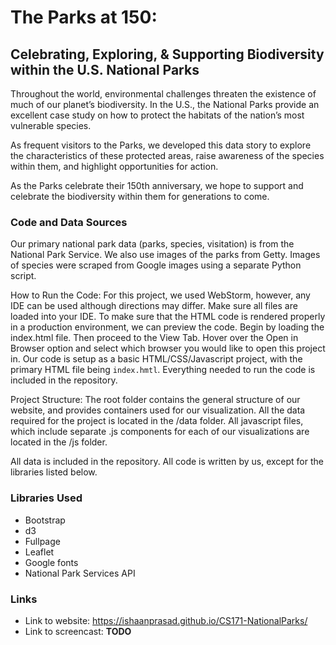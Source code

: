 # The Parks at 150: 
## Celebrating, Exploring, & Supporting Biodiversity within the U.S. National Parks

Throughout the world, environmental challenges threaten the existence of much of our planet’s biodiversity. In the U.S., the National Parks provide an excellent case study on how to protect the habitats of the nation’s most vulnerable species.

As frequent visitors to the Parks, we developed this data story to explore the characteristics of these protected areas, raise awareness of the species within them, and highlight opportunities for action.

As the Parks celebrate their 150th anniversary, we hope to support and celebrate the biodiversity within them for generations to come.

### Code and Data Sources
Our primary national park data (parks, species, visitation) is from the National Park Service. We also use images of the parks from Getty. Images of species were scraped from Google images using a separate Python script.

How to Run the Code:
For this project, we used WebStorm, however, any IDE can be used although directions may differ. Make sure all files are loaded into your IDE. To make sure that the HTML code is rendered properly in a production environment, we can preview the code. Begin by loading the index.html file. Then proceed to the View Tab. Hover over the Open in Browser option and select which browser you would like to open this project in. Our code is setup as a basic HTML/CSS/Javascript project, with the primary HTML file being `index.hmtl`. Everything needed to run the code is included in the repository.

Project Structure:
The root folder contains the general structure of our website, and provides containers used for our visualization. All the data required for the project is located in the /data folder. All javascript files, which include separate .js components for each of our visualizations are located in the /js folder. 

All data is included in the repository. All code is written by us, except for the libraries listed below.


### Libraries Used
- Bootstrap
- d3
- Fullpage
- Leaflet
- Google fonts
- National Park Services API

### Links

- Link to website: https://ishaanprasad.github.io/CS171-NationalParks/
- Link to screencast: **TODO**
